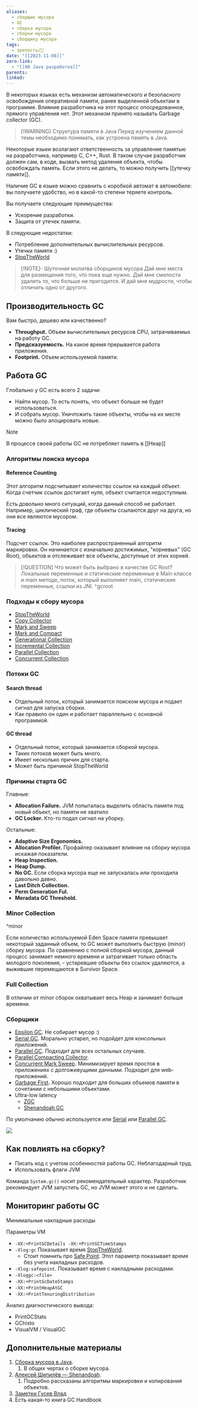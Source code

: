 ```yaml
---
aliases:
  - сборщик мусора
  - GC
  - сборка мусора
  - сборки мусора
  - сборщику мусора
tags:
  - зрелость/🌿
date: "[[2023-11-06]]"
zero-link:
  - "[[00 Java разработка]]"
parents: 
linked:
---
```

В некоторых языках есть механизм автоматического и безопасного освобождения оперативной памяти, ранее выделенной объектам в программе. Влияние разработчика на этот процесс опосредованное, прямого управления нет. Этот механизм принято называть Garbage collector (GC).

> [!WARNING] Структура памяти в Java
> Перед изучением данной темы необходимо понимать, как устроена память в Java.

Некоторые языки возлагают ответственность за управление памятью на разработчика, например C, C++, Rust. В таком случае разработчик должен сам, в коде, вызвать метод удаления объекта, чтобы освобождать память. Если этого не делать, то можно получить [[утечку памяти]].

Наличие GC в языке можно сравнить с коробкой автомат в автомобиле: вы получаете удобство, но в какой-то степени теряете контроль. 

Вы получаете следующие преимущества:
- Ускорение разработки.
- Защита от утечек памяти.

B следующие недостатки:
- Потребление дополнительных вычислительных ресурсов.
- Утечки памяти :)
- [StopTheWorld](StopTheWorld.md)

> [!NOTE]- Шуточная молитва сборщиков мусора
> Дай мне места для размещения того, что пока еще нужно. Дай мне смелости удалить то, что больше не пригодится. И дай мне мудрости, чтобы отличить одно от другого.
## Производительность GC
Вам быстро, дешево или качественно?
- **Throughput.** Объем вычислительных ресурсов CPU, затрачиваемых на работу GC.
- **Предсказуемость.** На какое время прерывается работа приложения.
- **Footprint.** Объем используемой памяти.
## Работа GC
Глобально у GC есть всего 2 задачи: 
- Найти мусор. То есть понять, что объект больше не будет использоваться.
- И собрать мусор. Уничтожить такие объекты, чтобы на их месте можно было алоцировать новые.

> [!NOTE] 
> В процессе своей работы GC не потребляет память в [[Heap]]
### Алгоритмы поиска мусора
#### Reference Counting
Этот алгоритм подсчитывает количество ссылок на каждый объект. Когда счетчик ссылок достигает нуля, объект считается недоступным.

Есть довольно много ситуаций, когда данный способ не работает. Например, циклический граф, где объекты ссылаются друг на друга, но они все являются мусором.

#### Tracing
Подсчет ссылок. Это наиболее распространенный алгоритм маркировки. Он начинается с изначально достижимых, "корневых" (GC Root), объектов и отслеживает все объекты, доступные от этих корней.

> [!QUESTION] Что может быть выбрано в качестве GC Root?
> Локальные переменные и статические переменные в Main классе и main методе, поток, который выполняет main, статические переменные, ссылки из JNI.
^gcroot
### Подходы к сбору мусора
- [StopTheWorld](StopTheWorld.md)
- [Copy Collector](Copy%20Collector.md)
- [Mark and Sweep](Mark%20and%20Sweep.md)
- [Mark and Compact](Mark%20and%20Compact.md)
- [Generational Collection](Generational%20Collection.md)
- [Incremental Collection](Incremental%20Collection.md)
- [Parallel Collection](Parallel%20Collection.md)
- [Concurrent Collection](Concurrent%20Collection.md)

### Потоки GC
#### Search thread
- Отдельный поток, который занимается поиском мусора и подает сигнал для запуска сборки.
- Как правило он один и работает параллельно с основной программой.
#### GC thread
- Отдельный поток, который занимается сборкой мусора.
- Таких потоков может быть много.
- Имеет несколько причин для старта.
- Может быть причиной StopTheWorld
### Причины старта GC
Главные:
- **Allocation Failure.** JVM попыталась выделить область памяти под новый объект, но памяти не хватило
- **GC Locker.** Кто-то подал сигнал на уборку.

Остальные:
- **Adaptive Size Ergonomics.**
- **Allocation Profiler.** Профайлер оказывает влияние на сборку мусора искажая показатели.
- **Heap Inspection.**
- **Heap Dump.**
- **No GC.** Если сборка мусора еще не запускалась или проходила давольно давно.
- **Last Ditch Collection.**
- **Perm Generation Ful.**
- **Meradata GC Threshold.**

### Minor Collection
^minor

Если количество используемой Eden Space памяти превышает некоторый заданный объем, то GC может выполнить быструю (minor) сборку мусора. По сравнению с полной сборкой мусора, данный процесс занимает немного времени и затрагивает только область молодого поколения, - устаревшие объекты без ссылок удаляются, а выжившие перемещаются в Survivor Space.

### Full Collection
В отличии от minor сборок охватывает весь Heap и занимает больше времени.
### Сборщики
- [Epsilon GC](Epsilon%20GC.md). Не собирает мусор :)
- [Serial GC](Serial%20GC.md). Морально устарел, но подойдет для консольных приложений.
- [Parallel GC](Parallel%20GC.md). Подходит для всех остальных случаев.
- [Parallel Compacting Collector](Parallel%20Compacting%20Collector.md).
- [Concurrent Mark Sweep](Concurrent%20Mark%20Sweep.md). Минимизирует время простоя в приложениях с долгоживущими данными. Подходит для web-приложений.
- [Garbage First](Garbage%20First.md). Хорошо подходит для больших объемов памяти в сочетании с небольшими объектами.
- Ultra-low latency
	- [ZGC](ZGC.md)
	- [Shenandoah GC](Shenandoah%20GC.md)

По умолчанию обычно используется или [Serial](Serial%20GC.md) или [Parallel GC](Parallel%20GC.md).

![](Pasted%20image%2020231108140632.png)
## Как повлиять на сборку?
- Писать код с учетом особенностей работы GC. Неблагодарный труд.
- Использовать флаги JVM

Команда `System.gc()` носит рекомендательный характер. Разработчик рекомендует JVM запустить GC, но JVM может этого и не сделать.
## Мониторинг работы GC
Минимальные накладные расходы

Параметры VM
- `-XX:+PrintGCDetails -XX:+PrintGCTimeStamps`
- `-Xlog:gc` Показывает время [StopTheWorld](StopTheWorld.md).
	- Стоит помнить про [Safe Point](Safe%20Point.md). Этот параметр показывает время без учета накладных расходов.
- `-Xlog:safepoint`. Показывает время с накладными расходами.
- `-Xloggc:<file>`
- `-XX:+PrintGcDateStamps`
- `-XX:+PrintHeapAtGC`
- `-XX:+PrintTenuringDistribution`

Анализ диагностического вывода:
- PrintGCStats
- GChisto
- VisualVM / VisualGC
## Дополнительные материалы
1. [Сборка мусора в Java](https://www.youtube.com/watch?v=St6iBm4sHl8).
	1. В общих чертах о сборке мусора.
2. [Алексей Шипилёв — Shenandoah](https://www.youtube.com/watch?v=kKigibHrV5I).
	1. Подробно рассказаны алгоритмы маркировки и копирования объектов.
3. [Заметки Гусев Влад](Garbage%20Collection.docx)
4. Есть какая-то книга GC Handbook
